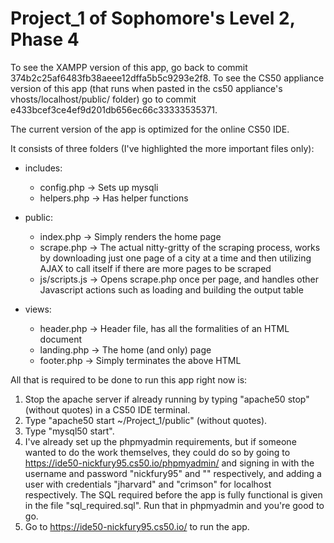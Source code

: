 # Project_1 of Sophomore's Level 2, Phase 4  

To see the XAMPP version of this app, go back to commit 374b2c25af6483fb38aeee12dffa5b5c9293e2f8.
To see the CS50 appliance version of this app (that runs when pasted in the
cs50 appliance's vhosts/localhost/public/ folder) go to commit e433bcef3ce4ef9d201db656ec66c33333535371.

The current version of the app is optimized for the online CS50 IDE.

It consists of three folders (I've highlighted the more important files only):

* includes:
    - config.php -> Sets up mysqli
    - helpers.php -> Has helper functions

* public:
    - index.php -> Simply renders the home page
    - scrape.php -> The actual nitty-gritty of the scraping process, 
      works by downloading just one page of a city at a time and then
      utilizing AJAX to call itself if there are more pages to be scraped
    - js/scripts.js -> Opens scrape.php once per page, and handles other
      Javascript actions such as loading and building the output table

* views:
    - header.php -> Header file, has all the formalities of an HTML document
    - landing.php -> The home (and only) page
    - footer.php -> Simply terminates the above HTML

All that is required to be done to run this app right now is:

1. Stop the apache server if already running by typing "apache50 stop" (without quotes)
   in a CS50 IDE terminal.
2. Type "apache50 start ~/Project_1/public" (without quotes).
3. Type "mysql50 start".
4. I've already set up the phpmyadmin requirements, but if someone wanted to do 
   the work themselves, they could do so by going to https://ide50-nickfury95.cs50.io/phpmyadmin/
   and signing in with the username and password "nickfury95" and "" respectively, and adding a user
   with credentials "jharvard" and "crimson" for localhost respectively. The SQL required before the
   app is fully functional is given in the file "sql_required.sql". Run that in phpmyadmin and you're
   good to go.
5. Go to https://ide50-nickfury95.cs50.io/ to run the app.
